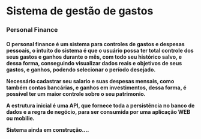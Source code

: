 <h1>Sistema de gestão de gastos</h1>

<h3>Personal Finance</h3>

<h4>
<p>O personal finance é um sistema para controles de gastos e despesas pessoais, o intuito do sistema é que o usuário possa ter total controle dos seus gastos e ganhos durante o mês, com todo seu histórico salvo, e dessa forma, conseguindo visualizar dados reais e objetivos de seus gastos, e ganhos, podendo selecionar o período desejado.

<p>Necessário cadastrar seu salario e suas despesas mensais, como também contas bancárias, e ganhos em investimentos, dessa forma, é possível ter um maior controle sobre o seu patrimonio.

<p>A estrutura inicial é uma API, que fornece toda a persistência no banco de dados e a regra de negócio, para ser consumida por uma aplicação WEB ou mobilie.

<p>Sistema ainda em construção....
</h4>
